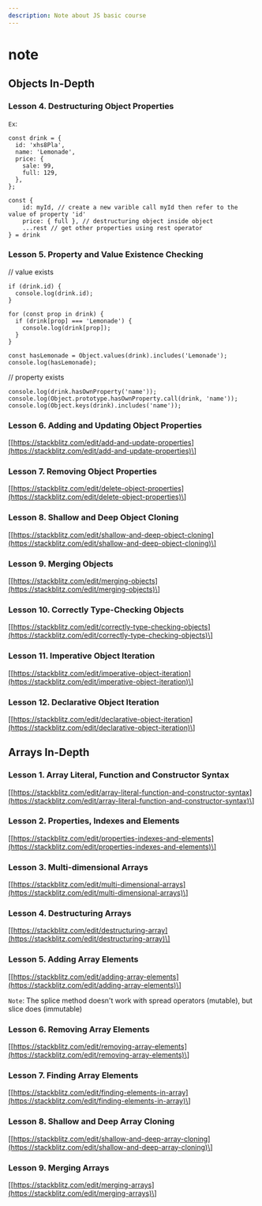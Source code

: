```yaml
---
description: Note about JS basic course
---
```


# note

## Objects In-Depth

### Lesson 4. Destructuring Object Properties

`Ex`:

```text
const drink = {
  id: 'xhs8Pla',
  name: 'Lemonade',
  price: {
    sale: 99,
    full: 129,
  },
};
```

```text
const {
	id: myId, // create a new varible call myId then refer to the value of property 'id'
	price: { full }, // destructuring object inside object
	...rest // get other properties using rest operator
} = drink
```

### Lesson 5. Property and Value Existence Checking

// value exists

```text
if (drink.id) {
  console.log(drink.id);
}

for (const prop in drink) {
  if (drink[prop] === 'Lemonade') {
    console.log(drink[prop]);
  }
}
```

```text
const hasLemonade = Object.values(drink).includes('Lemonade');
console.log(hasLemonade);
```

// property exists

```text
console.log(drink.hasOwnProperty('name'));
console.log(Object.prototype.hasOwnProperty.call(drink, 'name'));
console.log(Object.keys(drink).includes('name'));
```

### Lesson 6. Adding and Updating Object Properties

\[[https://stackblitz.com/edit/add-and-update-properties](https://stackblitz.com/edit/add-and-update-properties)\]

### Lesson 7. Removing Object Properties

\[[https://stackblitz.com/edit/delete-object-properties](https://stackblitz.com/edit/delete-object-properties)\]

### Lesson 8. Shallow and Deep Object Cloning

\[[https://stackblitz.com/edit/shallow-and-deep-object-cloning](https://stackblitz.com/edit/shallow-and-deep-object-cloning)\]

### Lesson 9. Merging Objects

\[[https://stackblitz.com/edit/merging-objects](https://stackblitz.com/edit/merging-objects)\]

### Lesson 10. Correctly Type-Checking Objects

\[[https://stackblitz.com/edit/correctly-type-checking-objects](https://stackblitz.com/edit/correctly-type-checking-objects)\]

### Lesson 11. Imperative Object Iteration

\[[https://stackblitz.com/edit/imperative-object-iteration](https://stackblitz.com/edit/imperative-object-iteration)\]

### Lesson 12. Declarative Object Iteration

\[[https://stackblitz.com/edit/declarative-object-iteration](https://stackblitz.com/edit/declarative-object-iteration)\]

## Arrays In-Depth

### Lesson 1. Array Literal, Function and Constructor Syntax

\[[https://stackblitz.com/edit/array-literal-function-and-constructor-syntax](https://stackblitz.com/edit/array-literal-function-and-constructor-syntax)\]

### Lesson 2. Properties, Indexes and Elements

\[[https://stackblitz.com/edit/properties-indexes-and-elements](https://stackblitz.com/edit/properties-indexes-and-elements)\]

### Lesson 3. Multi-dimensional Arrays

\[[https://stackblitz.com/edit/multi-dimensional-arrays](https://stackblitz.com/edit/multi-dimensional-arrays)\]

### Lesson 4. Destructuring Arrays

\[[https://stackblitz.com/edit/destructuring-array](https://stackblitz.com/edit/destructuring-array)\]

### Lesson 5. Adding Array Elements

\[[https://stackblitz.com/edit/adding-array-elements](https://stackblitz.com/edit/adding-array-elements)\] 

`Note`: The splice method doesn't work with spread operators \(mutable\), but slice does \(immutable\)

### Lesson 6. Removing Array Elements

\[[https://stackblitz.com/edit/removing-array-elements](https://stackblitz.com/edit/removing-array-elements)\]

### Lesson 7. Finding Array Elements

\[[https://stackblitz.com/edit/finding-elements-in-array](https://stackblitz.com/edit/finding-elements-in-array)\]

### Lesson 8. Shallow and Deep Array Cloning

\[[https://stackblitz.com/edit/shallow-and-deep-array-cloning](https://stackblitz.com/edit/shallow-and-deep-array-cloning)\]

### Lesson 9. Merging Arrays

\[[https://stackblitz.com/edit/merging-arrays](https://stackblitz.com/edit/merging-arrays)\]

